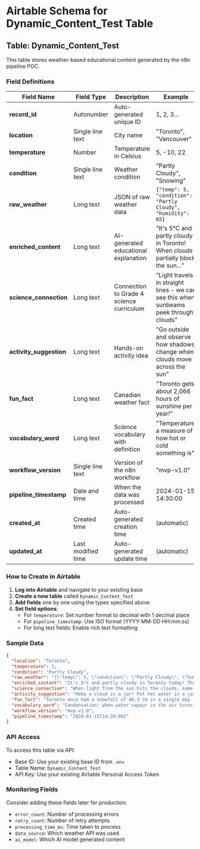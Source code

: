 # Airtable Schema for Dynamic_Content_Test Table

## Table: Dynamic_Content_Test

This table stores weather-based educational content generated by the n8n pipeline POC.

### Field Definitions

| Field Name | Field Type | Description | Example |
|------------|------------|-------------|---------|
| **record_id** | Autonumber | Auto-generated unique ID | 1, 2, 3... |
| **location** | Single line text | City name | "Toronto", "Vancouver" |
| **temperature** | Number | Temperature in Celsius | 5, -10, 22 |
| **condition** | Single line text | Weather condition | "Partly Cloudy", "Snowing" |
| **raw_weather** | Long text | JSON of raw weather data | `{"temp": 5, "condition": "Partly Cloudy", "humidity": 65}` |
| **enriched_content** | Long text | AI-generated educational explanation | "It's 5°C and partly cloudy in Toronto! When clouds partially block the sun..." |
| **science_connection** | Long text | Connection to Grade 4 science curriculum | "Light travels in straight lines - we can see this when sunbeams peek through clouds" |
| **activity_suggestion** | Long text | Hands-on activity idea | "Go outside and observe how shadows change when clouds move across the sun" |
| **fun_fact** | Long text | Canadian weather fact | "Toronto gets about 2,066 hours of sunshine per year!" |
| **vocabulary_word** | Long text | Science vocabulary with definition | "Temperature: a measure of how hot or cold something is" |
| **workflow_version** | Single line text | Version of the n8n workflow | "mvp-v1.0" |
| **pipeline_timestamp** | Date and time | When the data was processed | 2024-01-15 14:30:00 |
| **created_at** | Created time | Auto-generated creation time | (automatic) |
| **updated_at** | Last modified time | Auto-generated update time | (automatic) |

### How to Create in Airtable

1. **Log into Airtable** and navigate to your existing base
2. **Create a new table** called `Dynamic_Content_Test`
3. **Add fields** one by one using the types specified above
4. **Set field options**:
   - For `temperature`: Set number format to decimal with 1 decimal place
   - For `pipeline_timestamp`: Use ISO format (YYYY-MM-DD HH:mm:ss)
   - For long text fields: Enable rich text formatting

### Sample Data

```json
{
  "location": "Toronto",
  "temperature": 5,
  "condition": "Partly Cloudy",
  "raw_weather": "{\"temp\": 5, \"condition\": \"Partly Cloudy\", \"humidity\": 65, \"wind\": \"W 15 km/h\"}",
  "enriched_content": "It's 5°C and partly cloudy in Toronto today! That's about as cold as the inside of your refrigerator. The clouds are like a cozy blanket in the sky, keeping some warmth close to the ground.",
  "science_connection": "When light from the sun hits the clouds, some of it bounces back to space (reflection) and some passes through (transmission). This is why it's not as bright on cloudy days!",
  "activity_suggestion": "Make a cloud in a jar! Put hot water in a jar, place ice on the lid, and watch water vapour condense into tiny cloud droplets - just like real clouds form in the sky!",
  "fun_fact": "Toronto once had a snowfall of 48.3 cm in a single day - that's taller than most Grade 4 students!",
  "vocabulary_word": "Condensation: when water vapour in the air turns into tiny water droplets",
  "workflow_version": "mvp-v1.0",
  "pipeline_timestamp": "2024-01-15T14:30:00Z"
}
```

### API Access

To access this table via API:
- Base ID: Use your existing base ID from `.env`
- Table Name: `Dynamic_Content_Test`
- API Key: Use your existing Airtable Personal Access Token

### Monitoring Fields

Consider adding these fields later for production:
- `error_count`: Number of processing errors
- `retry_count`: Number of retry attempts
- `processing_time_ms`: Time taken to process
- `data_source`: Which weather API was used
- `ai_model`: Which AI model generated content